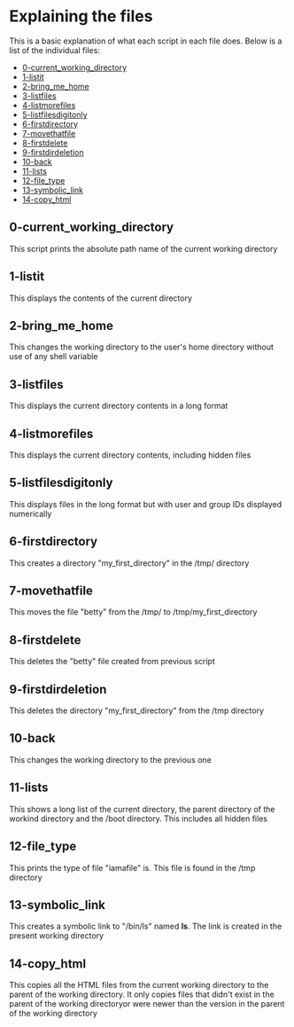 # Explaining the files

This is a basic explanation of what each script in each file does. Below is a list of the individual files:

* [0-current_working_directory](#0-current_working_directory)
* [1-listit](#1-listit)
* [2-bring_me_home](#2-bring_me_home)
* [3-listfiles](#3-listfiles)
* [4-listmorefiles](#4-listmorefiles)
* [5-listfilesdigitonly](#5-listfilesdigitonly)
* [6-firstdirectory](#6-firstdirectory)
* [7-movethatfile](#7-movethatfile)
* [8-firstdelete](#8-firstdelete)
* [9-firstdirdeletion](#9-firstdirdeletion)
* [10-back](#10-back)
* [11-lists](#11-lists)
* [12-file_type](#12-file_type)
* [13-symbolic_link](#13-symbolic_link)
* [14-copy_html](#14-copy_html)


## 0-current_working_directory

This script prints the absolute path name of the current working directory

## 1-listit

This displays the contents of the current directory

## 2-bring_me_home

This changes the working directory to the user's home directory without use of any shell variable

## 3-listfiles

This displays the current directory contents in a long format

## 4-listmorefiles

This displays the current directory contents, including hidden files

## 5-listfilesdigitonly

This displays files in the long format but with user and group IDs displayed numerically

## 6-firstdirectory

This creates a directory "my_first_directory" in the /tmp/ directory

## 7-movethatfile

This moves the file "betty" from the /tmp/ to /tmp/my_first_directory

## 8-firstdelete

This deletes the "betty" file created from previous script

## 9-firstdirdeletion

This deletes the directory "my_first_directory" from the /tmp directory

## 10-back

This changes the working directory to the previous one

## 11-lists

This shows a long list of the current directory, the parent directory of the workind directory and the /boot directory. This includes all hidden files

## 12-file_type

This prints the type of file "iamafile" is. This file is found in the /tmp directory

## 13-symbolic_link

This creates a symbolic link to "/bin/ls" named __ls__. The link is created in the present working directory

## 14-copy_html

This copies all the HTML files from the current working directory to the parent of the working directory. It only copies files that didn't exist in the parent of the working directoryor were newer than the version in the parent of the working directory
